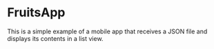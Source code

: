 # FruitsApp
This is a simple example of a mobile app that receives a JSON file and displays its contents in a list view.
